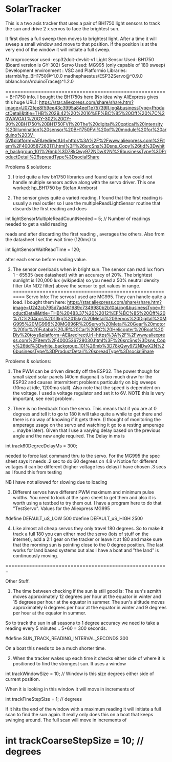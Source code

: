 # SolarTracker
This is a two axis tracker that uses a pair of BH1750 light sensors 
to track the sun and drive 2 x servos to face the brightest sun.

It first does a full sweep then moves to brightest light. After a time it will sweep a small window and move to that position. If the position is at the very end of the window it will initiate a full sweep.

Microprocessor used: esp32doit-devkit-v1
Light Sensor Used: BH1750 (Board version is GY-302)
Servo Used: MG995 (only capable of 180 sweep)
Development environment : VSC and Platformio
Libraries:
    starmbi/hp_BH1750@^1.0.0
	madhephaestus/ESP32Servo@^0.9.0
	bblanchon/ArduinoTrace@^1.2.0

=======================================================
BH1750 info.
I bought the BH1750s here (No idea why AliExpress gives this huge URL):
https://star.aliexpress.com/share/share.htm?image=U072fee8f59ee43c3995a84eef1e75739R.jpg&businessType=ProductDetail&title=THB%2029.42%20%2016%EF%BC%85%20Off%20%7C%20WAVGAT%20GY-302%20GY-30%20BH1750%20BH1750FVI%20The%20digital%20optical%20intensity%20illumination%20sensor%20BH1750FVI%20of%20module%20for%20arduino%203V-5V&platform=AE&redirectUrl=https%3A%2F%2Fwww.aliexpress.com%2Fitem%2F4000587263111.html%3F%26srcSns%3Dsns_Copy%26tid%3Dwhite_backgroup_101%26mb%3D78kQwy972NDwX2N%26businessType%3DProductDetail%26spreadType%3DsocialShare

Problems & solutions:
1. I tried quite a few bh1750 libraries and found quite a few could not handle multiple sensors active along with the servo driver. This one worked: hp_BH1750 by Stefan Armborst

2. The sensor gives quite a varied reading. I found that the first reading is usually a real outlier so I use the
multipleReadLightSensor routine that discards the first reading and does 

int lightSensorMultipleReadCountNeeded = 5; // Number of readings needed to get a valid reading

reads and after discarding the first reading , averages the others. Also from the datasheet I set the wait time (120ms) to 

int lightSensorWaitReadTime = 120;

after each sense before reading value.

3. The sensor overloads when in bright sun. The sensor can read lux from 1 - 65535 (see datasheet) with an accuracy of 20%. The brightest sunlight is 120,000 lux (wikipedia) so you need a 50% neutral density filter (An ND2 filter) above the sensor to get values in range.
=======================================================
Servo Info:
The servos I used are MG995. They can handle quite a load. I bought them here:
https://star.aliexpress.com/share/share.htm?image=U242cb795d7ad461989c7349980b2b10ai.jpg&businessType=ProductDetail&title=THB%20483.37%20%2012%EF%BC%85%20Off%20%7C%204pcs%2013kg%2015kg%20Metal%20Servos%20Digital%20MG995%20MG996%20MG996R%20Servo%20Metal%20Gear%20motor%20for%20Futaba%20JR%20Car%20RC%20Helicopter%20Boat%20Diy%20toys&platform=AE&redirectUrl=https%3A%2F%2Fwww.aliexpress.com%2Fitem%2F4000536728030.html%3F%26srcSns%3Dsns_Copy%26tid%3Dwhite_backgroup_101%26mb%3D78kQwy972NDwX2N%26businessType%3DProductDetail%26spreadType%3DsocialShare

Problems & solutions:

1. The PWM can be driven directly off the ESP32. The power though for small sized solar panels (40cm diagonal) is too much draw for the ESP32 and causes intermittent problems particularly on big sweeps (10ma at idle, 1200ma stall). Also note that the speed is dependent on the voltage. I used a voltage regulator and set it to 6V. NOTE this is very important, see next problem.

2. There is no feedback from the servo. This means that if you are at 0 degrees and tell it to go to 180 it will take quite a while to get there and there is no way of knowing if it gets there. (I thought of monitoring the amperage usage on the servo and watching it go to a resting amperage .. maybe later). Given that I use a varying delay based on the previous angle and the new angle required. 
The Delay in ms is 

int track60DegreeDelayMs = 300;

needed to force last command thru to the servo.
For the MG995 the spec sheet says it needs .2 sec to do 60 degrees on 4.8 v Notice for different voltages it can be different (higher voltage less delay) I have chosen .3 secs as I found this from testing

NB I have not allowed for slowing due to loading

3. Different servos have different PWM maximum and minimum pulse widths. You need to look at the spec sheet to get them and also it is worth using a testbed to try them out. I have a program here to do that "TestServo".
Values for the Aliexpress MG995

#define DEFAULT_uS_LOW 500
#define DEFAULT_uS_HIGH 2500

4. Like almost all cheap servos they only travel 180 degrees. So to make it track a full 180 you can either mod the servo (lots of stuff on the internet), add a 2:1 gear on the tracker or leave it at 180 and make sure that the morning sun is pointing close to the 0 degree position. The last works for land based systems but alas I have a boat and "the land" is continuously moving.

=======================================================

Other Stuff.
1. The time between checking if the sun is still good is:
The sun's azmith moves approximately 12 degrees per hour at the equator in winter
and 15 degrees per hour at the equator in summer.
The sun's altitude moves approximately 6 degrees per hour at the equator in winter
and 9 degrees per hour at the equator in summer.

So to track the sun in all seasons to 1 degree accuracy we need to take a reading
every 5 minutes .. 5*60 = 300 seconds.

#define SUN_TRACK_READING_INTERVAL_SECONDS 300

On a boat this needs to be a much shorter time.

2. When the tracker wakes up each time it checks either side of where it is positioned to find the strongest sun. It uses a window 

int trackWindowSize = 10;    // Window is this size 
degrees either side of current position.


When it is looking in this window it will move in increments of 

int trackFineStepSize = 1;   // degrees

If it hits the end of the window with a maximum reading it will initiate a full scan to find the sun again. It really only does this on a boat that keeps swinging around.
The full scan  will move in increments of 

int trackCoarseStepSize = 10; // degrees
=======================================================